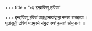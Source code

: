 +++
title = "०६ इन्द्राविष्णू हविषा"

+++
इन्द्रा॑विष्णू ह॒विषा॑ वावृधा॒नाग्रा॑द्वाना॒ नम॑सा रातहव्या ।  
घृता॑सुती॒ द्रवि॑णं धत्तम॒स्मे स॑मु॒द्रः स्थः॑ क॒लशः॑ सोम॒धानः॑ ॥